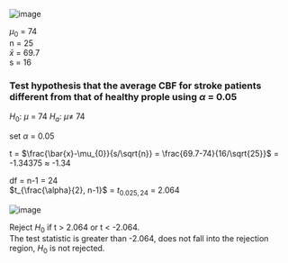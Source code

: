 
![image](https://github.com/user-attachments/assets/a03619cd-14d9-4131-a18b-532d5011045f)

$\mu_0$ = 74  
n = 25  
$\bar{x}$ = 69.7  
s = 16  


### Test hypothesis that the average CBF for stroke patients different from that of healthy prople using $\alpha$ = 0.05

$H_{0}$: $\mu$ = 74
$H_{a}$: $\mu \neq$ 74

set $\alpha$ = 0.05

t = $\frac{\bar{x}-\mu_{0}}{s/\sqrt{n}} = \frac{69.7-74}{16/\sqrt{25}}$ = -1.34375 $\approx$ -1.34

df = n-1 = 24  
$t_{\frac{\alpha}{2}, n-1}$ = $t_{0.025, 24}$ = 2.064  

![image](https://github.com/user-attachments/assets/38ac714d-2784-45c1-b9d1-2394af324062)

Reject $H_{0}$ if t $\gt$ 2.064 or t $\lt$ -2.064.  
The test statistic is greater than -2.064, does not fall into the rejection region, $H_{0}$ is not rejected.
